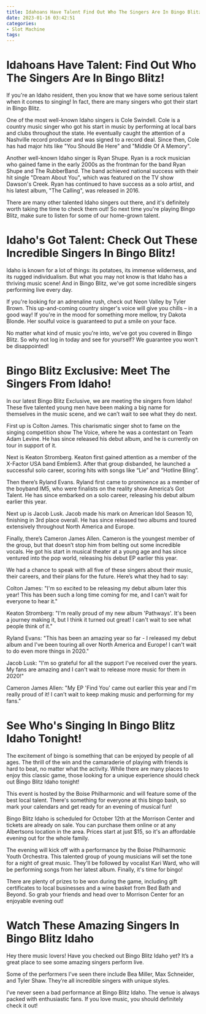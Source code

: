 ```yaml
---
title: Idahoans Have Talent Find Out Who The Singers Are In Bingo Blitz!
date: 2023-01-16 03:42:51
categories:
- Slot Machine
tags:
---
```



#  Idahoans Have Talent: Find Out Who The Singers Are In Bingo Blitz!

If you're an Idaho resident, then you know that we have some serious talent when it comes to singing! In fact, there are many singers who got their start in Bingo Blitz.

One of the most well-known Idaho singers is Cole Swindell. Cole is a country music singer who got his start in music by performing at local bars and clubs throughout the state. He eventually caught the attention of a Nashville record producer and was signed to a record deal. Since then, Cole has had major hits like "You Should Be Here" and "Middle Of A Memory".

Another well-known Idaho singer is Ryan Shupe. Ryan is a rock musician who gained fame in the early 2000s as the frontman for the band Ryan Shupe and The RubberBand. The band achieved national success with their hit single "Dream About You", which was featured on the TV show Dawson's Creek. Ryan has continued to have success as a solo artist, and his latest album, "The Calling", was released in 2016.

There are many other talented Idaho singers out there, and it's definitely worth taking the time to check them out! So next time you're playing Bingo Blitz, make sure to listen for some of our home-grown talent.

#  Idaho's Got Talent: Check Out These Incredible Singers In Bingo Blitz!

Idaho is known for a lot of things: its potatoes, its immense wilderness, and its rugged individualism. But what you may not know is that Idaho has a thriving music scene! And in Bingo Blitz, we've got some incredible singers performing live every day.

If you're looking for an adrenaline rush, check out Neon Valley by Tyler Brown. This up-and-coming country singer's voice will give you chills – in a good way! If you're in the mood for something more mellow, try Dakota Blonde. Her soulful voice is guaranteed to put a smile on your face.

No matter what kind of music you're into, we've got you covered in Bingo Blitz. So why not log in today and see for yourself? We guarantee you won't be disappointed!

#  Bingo Blitz Exclusive: Meet The Singers From Idaho!

In our latest Bingo Blitz Exclusive, we are meeting the singers from Idaho! These five talented young men have been making a big name for themselves in the music scene, and we can’t wait to see what they do next.

First up is Colton James. This charismatic singer shot to fame on the singing competition show The Voice, where he was a contestant on Team Adam Levine. He has since released his debut album, and he is currently on tour in support of it.

Next is Keaton Stromberg. Keaton first gained attention as a member of the X-Factor USA band Emblem3. After that group disbanded, he launched a successful solo career, scoring hits with songs like “Lie” and “Hotline Bling”.

Then there’s Ryland Evans. Ryland first came to prominence as a member of the boyband IM5, who were finalists on the reality show America’s Got Talent. He has since embarked on a solo career, releasing his debut album earlier this year.

Next up is Jacob Lusk. Jacob made his mark on American Idol Season 10, finishing in 3rd place overall. He has since released two albums and toured extensively throughout North America and Europe.

Finally, there’s Cameron James Allen. Cameron is the youngest member of the group, but that doesn’t stop him from belting out some incredible vocals. He got his start in musical theater at a young age and has since ventured into the pop world, releasing his debut EP earlier this year.

We had a chance to speak with all five of these singers about their music, their careers, and their plans for the future. Here’s what they had to say:

Colton James: "I'm so excited to be releasing my debut album later this year! This has been such a long time coming for me, and I can't wait for everyone to hear it."


Keaton Stromberg: "I'm really proud of my new album 'Pathways'. It's been a journey making it, but I think it turned out great! I can't wait to see what people think of it."



Ryland Evans: "This has been an amazing year so far - I released my debut album and I've been touring all over North America and Europe! I can't wait to do even more things in 2020."

Jacob Lusk: "I'm so grateful for all the support I've received over the years. My fans are amazing and I can't wait to release more music for them in 2020!"

Cameron James Allen: "My EP 'Find You' came out earlier this year and I'm really proud of it! I can't wait to keep making music and performing for my fans."

#  See Who's Singing In Bingo Blitz Idaho Tonight!

The excitement of bingo is something that can be enjoyed by people of all ages. The thrill of the win and the camaraderie of playing with friends is hard to beat, no matter what the activity. While there are many places to enjoy this classic game, those looking for a unique experience should check out Bingo Blitz Idaho tonight!

This event is hosted by the Boise Philharmonic and will feature some of the best local talent. There's something for everyone at this bingo bash, so mark your calendars and get ready for an evening of musical fun!

Bingo Blitz Idaho is scheduled for October 12th at the Morrison Center and tickets are already on sale. You can purchase them online or at any Albertsons location in the area. Prices start at just $15, so it's an affordable evening out for the whole family.

The evening will kick off with a performance by the Boise Philharmonic Youth Orchestra. This talented group of young musicians will set the tone for a night of great music. They'll be followed by vocalist Kari Ward, who will be performing songs from her latest album. Finally, it's time for bingo!

There are plenty of prizes to be won during the game, including gift certificates to local businesses and a wine basket from Bed Bath and Beyond. So grab your friends and head over to Morrison Center for an enjoyable evening out!

#  Watch These Amazing Singers In Bingo Blitz Idaho

Hey there music lovers! Have you checked out Bingo Blitz Idaho yet? It’s a great place to see some amazing singers perform live.

Some of the performers I’ve seen there include Bea Miller, Max Schneider, and Tyler Shaw. They’re all incredible singers with unique styles.

I’ve never seen a bad performance at Bingo Blitz Idaho. The venue is always packed with enthusiastic fans. If you love music, you should definitely check it out!